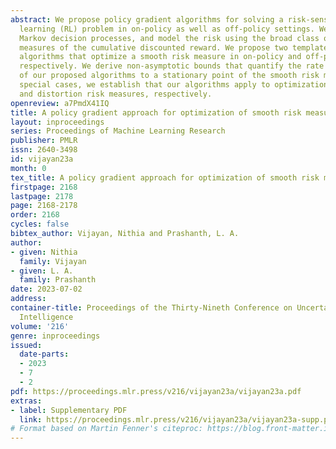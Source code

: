 ```yaml
---
abstract: We propose policy gradient algorithms for solving a risk-sensitive reinforcement
  learning (RL) problem in on-policy as well as off-policy settings. We consider episodic
  Markov decision processes, and model the risk using the broad class of smooth risk
  measures of the cumulative discounted reward. We propose two template policy gradient
  algorithms that optimize a smooth risk measure in on-policy and off-policy RL settings,
  respectively. We derive non-asymptotic bounds that quantify the rate of convergence
  of our proposed algorithms to a stationary point of the smooth risk measure. As
  special cases, we establish that our algorithms apply to optimization of mean-variance
  and distortion risk measures, respectively.
openreview: a7PmdX41IQ
title: A policy gradient approach for optimization of smooth risk measures
layout: inproceedings
series: Proceedings of Machine Learning Research
publisher: PMLR
issn: 2640-3498
id: vijayan23a
month: 0
tex_title: A policy gradient approach for optimization of smooth risk measures
firstpage: 2168
lastpage: 2178
page: 2168-2178
order: 2168
cycles: false
bibtex_author: Vijayan, Nithia and Prashanth, L. A.
author:
- given: Nithia
  family: Vijayan
- given: L. A.
  family: Prashanth
date: 2023-07-02
address:
container-title: Proceedings of the Thirty-Nineth Conference on Uncertainty in Artificial
  Intelligence
volume: '216'
genre: inproceedings
issued:
  date-parts:
  - 2023
  - 7
  - 2
pdf: https://proceedings.mlr.press/v216/vijayan23a/vijayan23a.pdf
extras:
- label: Supplementary PDF
  link: https://proceedings.mlr.press/v216/vijayan23a/vijayan23a-supp.pdf
# Format based on Martin Fenner's citeproc: https://blog.front-matter.io/posts/citeproc-yaml-for-bibliographies/
---
```


